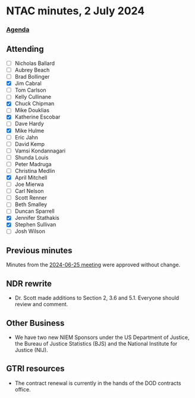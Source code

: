 # NTAC minutes, 2 July 2024

### [Agenda](2024-07-22-agenda.md)

## Attending

- [ ] Nicholas Ballard
- [ ] Aubrey Beach
- [ ] Brad Bollinger
- [x] Jim Cabral
- [ ] Tom Carlson
- [ ] Kelly Cullinane
- [x] Chuck Chipman
- [ ] Mike Douklias
- [x] Katherine Escobar
- [ ] Dave Hardy
- [x] Mike Hulme
- [ ] Eric Jahn
- [ ] David Kemp
- [ ] Vamsi Kondannagari
- [ ] Shunda Louis
- [ ] Peter Madruga
- [ ] Christina Medlin
- [x] April Mitchell
- [ ] Joe Mierwa
- [ ] Carl Nelson
- [ ] Scott Renner
- [ ] Beth Smalley
- [ ] Duncan Sparrell
- [x] Jennifer Stathakis
- [x] Stephen Sullivan
- [ ] Josh Wilson

## Previous minutes

Minutes from the [2024-06-25 meeting](2024-06-25-minutes.md) were approved without change.

## NDR rewrite

* Dr. Scott made additions to Section 2, 3.6 and 5.1.  Everyone should review and comment.

## Other Business

* We have two new NIEM Sponsors under the US Department of Justice, the Bureau of Justice Statistics (BJS) and the National Institute for Justice (NIJ).

## GTRI resources

* The contract renewal is currently in the hands of the DOD contracts office.